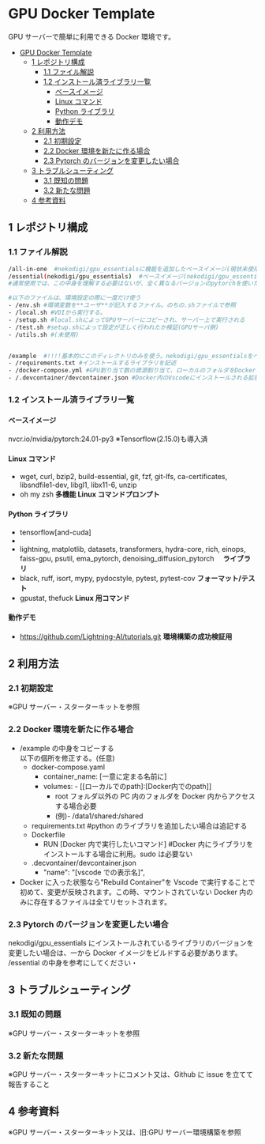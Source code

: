 # GPU Docker Template

GPU サーバーで簡単に利用できる Docker 環境です。

- [GPU Docker Template](#gpu-docker-template)
  - [1 レポジトリ構成](#1-レポジトリ構成)
    - [1.1 ファイル解説](#11-ファイル解説)
    - [1.2 インストール済ライブラリ一覧](#12-インストール済ライブラリ一覧)
      - [ベースイメージ](#ベースイメージ)
      - [Linux コマンド](#linux-コマンド)
      - [Python ライブラリ](#python-ライブラリ)
      - [動作デモ](#動作デモ)
  - [2 利用方法](#2-利用方法)
    - [2.1 初期設定](#21-初期設定)
    - [2.2 Docker 環境を新たに作る場合](#22-docker-環境を新たに作る場合)
    - [2.3 Pytorch のバージョンを変更したい場合](#23-pytorch-のバージョンを変更したい場合)
  - [3 トラブルシューティング](#3-トラブルシューティング)
    - [3.1 既知の問題](#31-既知の問題)
    - [3.2 新たな問題](#32-新たな問題)
  - [4 参考資料](#4-参考資料)

## 1 レポジトリ構成

### 1.1 ファイル解説

```sh
/all-in-one  #nekodigi/gpu_essentialsに機能を追加したベースイメージ(現状未使用)
/essential(nekodigi/gpu_essentials)  #ベースイメージ(nekodigi/gpu_essentials)をビルドするためのコード。
#通常使用では、この中身を理解する必要はないが、全く異なるバージョンのpytorchを使いたい場合は、このコードをもとに、一からDockerイメージを作成すること

#以下のファイルは、環境設定の際に一度だけ使う
- /env.sh #環境変数を**ユーザ**が記入するファイル。のちの.shファイルで参照
- /local.sh #VDIから実行する。
- /setup.sh #local.shによってGPUサーバーにコピーされ、サーバー上で実行される
- /test.sh #setup.shによって設定が正しく行われたか検証(GPUサーバ側)
- /utils.sh #(未使用)


/example  #!!!!基本的にこのディレクトリのみを使う。nekodigi/gpu_essentialsをベースとし
- /requirements.txt #インストールするライブラリを記述
- /docker-compose.yml #GPU割り当て数の資源割り当て、ローカルのフォルダをDockerにマウントするために使用
- /.devcontainer/devcontainer.json #Docker内のVscodeにインストールされる拡張機能を指定
```

### 1.2 インストール済ライブラリ一覧

#### ベースイメージ

nvcr.io/nvidia/pytorch:24.01-py3
※Tensorflow(2.15.0)も導入済

#### Linux コマンド

- wget, curl, bzip2, build-essential, git, fzf, git-lfs, ca-certificates, libsndfile1-dev, libgl1, libx11-6, unzip
- oh my zsh **多機能 Linux コマンドプロンプト**

#### Python ライブラリ

- tensorflow[and-cuda]
-
- lightning, matplotlib, datasets, transformers, hydra-core, rich, einops, faiss-gpu, psutil, ema_pytorch, denoising_diffusion_pytorch 　**ライブラリ**
- black, ruff, isort, mypy, pydocstyle, pytest, pytest-cov **フォーマット/テスト**
- gpustat, thefuck **Linux 用コマンド**

#### 動作デモ

- https://github.com/Lightning-AI/tutorials.git **環境構築の成功検証用**

## 2 利用方法

### 2.1 初期設定

※GPU サーバー・スターターキットを参照

### 2.2 Docker 環境を新たに作る場合

- /example の中身をコピーする  
  以下の個所を修正する。(任意)
  - docker-compose.yaml
    - container_name: [一意に定まる名前に]
    - volumes: - [[ローカルでのpath]:[Docker内でのpath]]
      - root フォルダ以外の PC 内のフォルダを Docker 内からアクセスする場合必要
      - (例)- /data1/shared:/shared
  - requirements.txt #python のライブラリを追加したい場合は追記する
  - Dockerfile
    - RUN [Docker 内で実行したいコマンド] #Docker 内にライブラリをインストールする場合に利用。sudo は必要ない
  - .decvontainer/devcontainer.json
    - "name": "[vscode での表示名]",
- Docker に入った状態なら"Rebuild Container"を Vscode で実行することで初めて、変更が反映されます。この時、マウントされていない Docker 内のみに存在するファイルは全てリセットされます。

### 2.3 Pytorch のバージョンを変更したい場合

nekodigi/gpu_essentials にインストールされているライブラリのバージョンを変更したい場合は、一から Docker イメージをビルドする必要があります。  
/essential の中身を参考にしてください・

## 3 トラブルシューティング

### 3.1 既知の問題

※GPU サーバー・スターターキットを参照

### 3.2 新たな問題

※GPU サーバー・スターターキットにコメント又は、Github に issue を立てて報告すること

## 4 参考資料

※GPU サーバー・スターターキット又は、旧:GPU サーバー環境構築を参照
